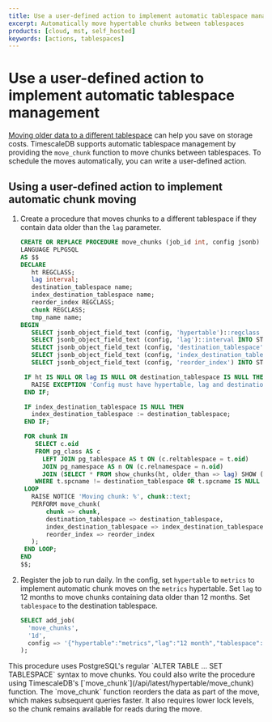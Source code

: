 ```yaml
---
title: Use a user-defined action to implement automatic tablespace management
excerpt: Automatically move hypertable chunks between tablespaces
products: [cloud, mst, self_hosted]
keywords: [actions, tablespaces]
---
```


# Use a user-defined action to implement automatic tablespace management

[Moving older data to a different tablespace][moving-data] can help you save on
storage costs. TimescaleDB supports automatic tablespace management by providing
the `move_chunk` function to move chunks between tablespaces. To schedule the
moves automatically, you can write a user-defined action.

<Procedure>

## Using a user-defined action to implement automatic chunk moving

1.  Create a procedure that moves chunks to a different tablespace if they
    contain data older than the `lag` parameter.

    ```sql
    CREATE OR REPLACE PROCEDURE move_chunks (job_id int, config jsonb)
    LANGUAGE PLPGSQL
    AS $$
    DECLARE
       ht REGCLASS;
       lag interval;
       destination_tablespace name;
       index_destination_tablespace name;
       reorder_index REGCLASS;
       chunk REGCLASS;
       tmp_name name;
    BEGIN
       SELECT jsonb_object_field_text (config, 'hypertable')::regclass INTO STRICT ht;
       SELECT jsonb_object_field_text (config, 'lag')::interval INTO STRICT lag;
       SELECT jsonb_object_field_text (config, 'destination_tablespace') INTO STRICT destination_tablespace;
       SELECT jsonb_object_field_text (config, 'index_destination_tablespace') INTO STRICT index_destination_tablespace;
       SELECT jsonb_object_field_text (config, 'reorder_index') INTO STRICT reorder_index;

     IF ht IS NULL OR lag IS NULL OR destination_tablespace IS NULL THEN
       RAISE EXCEPTION 'Config must have hypertable, lag and destination_tablespace';
     END IF;

     IF index_destination_tablespace IS NULL THEN
       index_destination_tablespace := destination_tablespace;
     END IF;

     FOR chunk IN
        SELECT c.oid
        FROM pg_class AS c
          LEFT JOIN pg_tablespace AS t ON (c.reltablespace = t.oid)
          JOIN pg_namespace AS n ON (c.relnamespace = n.oid)
          JOIN (SELECT * FROM show_chunks(ht, older_than => lag) SHOW (oid)) AS chunks ON (chunks.oid::text = n.nspname || '.' || c.relname)
        WHERE t.spcname != destination_tablespace OR t.spcname IS NULL
     LOOP
       RAISE NOTICE 'Moving chunk: %', chunk::text;
       PERFORM move_chunk(
           chunk => chunk,
           destination_tablespace => destination_tablespace,
           index_destination_tablespace => index_destination_tablespace,
           reorder_index => reorder_index
       );
     END LOOP;
    END
    $$;
    ```

1.  Register the job to run daily. In the config, set `hypertable` to `metrics`
    to implement automatic chunk moves on the `metrics` hypertable. Set `lag` to
    12 months to move chunks containing data older than 12 months. Set
    `tablespace` to the destination tablespace.

    ```sql
    SELECT add_job(
      'move_chunks',
      '1d',
      config => '{"hypertable":"metrics","lag":"12 month","tablespace":"old_chunks"}'
    );
    ```

<Highlight type="note">
This procedure uses PostgreSQL's regular `ALTER TABLE ... SET TABLESPACE` syntax
to move chunks. You could also write the procedure using TimescaleDB's
[`move_chunk`](/api/latest/hypertable/move_chunk) function. The
`move_chunk` function reorders the data as part of the move, which makes
subsequent queries faster. It also requires lower lock levels, so the chunk
remains available for reads during the move.
</Highlight>

</Procedure>

[moving-data]: /use-timescale/:currentVersion:/user-defined-actions/example-tiered-storage/
